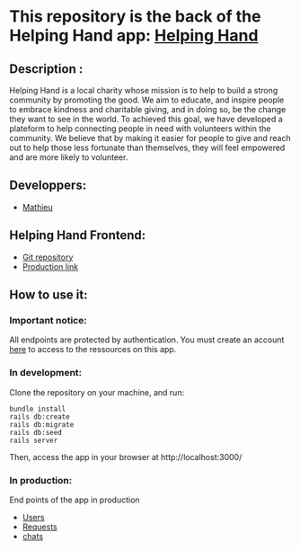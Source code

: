 # This repository is the back of the Helping Hand app: [Helping Hand](https://helpping-hand.herokuapp.com/)

## Description :
Helping Hand is a local charity whose mission is to help to build a strong community by promoting the good. We aim to educate, and inspire people to embrace kindness and charitable giving, and in doing so, be the change they want to see in the world. To achieved this goal, we have developed a plateform to help connecting people in need with volunteers within the community. We believe that by making it easier for people to give and reach out to help those less fortunate than themselves, they will feel empowered and are more likely to volunteer.


## Developpers:
- [Mathieu](https://github.com/MathieuParadis)


## Helping Hand Frontend:
* [Git repository](https://github.com/MathieuParadis/helping-hand)
* [Production link](https://helpping-hand.herokuapp.com/)


## How to use it:
### Important notice:
All endpoints are protected by authentication. You must create an account [here](https://helpping-hand.herokuapp.com/signup/) to access to the ressources on this app.

### In development:
Clone the repository on your machine, and run:
```
bundle install
rails db:create
rails db:migrate
rails db:seed
rails server
```
Then, access the app in your browser at http://localhost:3000/

### In production:
End points of the app in production
* [Users](https://helpping-hand-back.herokuapp.com/users)
* [Requests](https://helpping-hand-back.herokuapp.com/requests)
* [chats](https://helpping-hand-back.herokuapp.com/chats)
